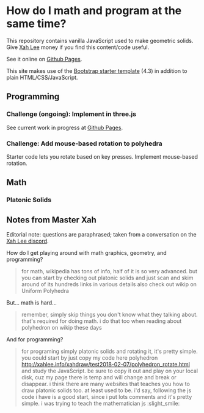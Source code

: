 # How do I math and program at the same time?

This repository contains vanilla JavaScript used to make geometric
solids. Give [Xah Lee](http://xahlee.info/) money if you find this
content/code useful.

See it online on [Github Pages](http://captainalan.github.io/xah-geometry).

This site makes use of the [Bootstrap starter
template](https://getbootstrap.com/docs/4.3/getting-started/introduction/)
(4.3) in addition to plain HTML/CSS/JavaScript.

## Programming

### Challenge (ongoing): Implement in three.js

See current work in progress at [Github Pages](http://captainalan.github.io/xah-geometry/threejs.html).

### Challenge: Add mouse-based rotation to polyhedra

Starter code lets you rotate based on key presses. Implement mouse-based rotation.

## Math

### Platonic Solids


## Notes from Master Xah

Editorial note: questions are paraphrased; taken from a conversation
on the [Xah Lee discord](https://discord.gg/QYFcqNT).

How do I get playing around with math graphics,
geometry, and programming?

> for math, wikipedia has tons of info, half of it is so very
> advanced. but you can start by checking out platonic solids and just
> scan and skim around of its hundreds links in various details also
> check out wikip on Uniform Polyhedra

But... math is hard...

> remember, simply skip things you don't know what they talking
> about. that's required for doing math. i do that too when reading
> about polyhedron on wikip these days

And for programming?

> for programing simply platonic solids and rotating it, it's pretty
> simple. you could start by just copy my code here polyhedron
> http://xahlee.info/xahdraw/test2018-02-07/polyhedron_rotate.html and
> study the JavaScript. be sure to copy it out and play on your local
> disk, cuz my page there is temp and will change and break or
> disappear.  i think there are many websites that teaches you how to
> draw platonic solids too. at least used to be. i'd say, following
> the js code i have is a good start, since i put lots comments and
> it's pretty simple. i was trying to teach the mathematician js
> :slight_smile:
